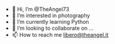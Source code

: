- 👋 Hi, I’m @TheAngel73
- 👀 I’m interested in photography
- 🌱 I’m currently learning Python
- 💞️ I’m looking to collaborate on ...
- 📫 How to reach me libero@theangel.it

<!---
TheAngel73/TheAngel73 is a ✨ special ✨ repository because its `README.md` (this file) appears on your GitHub profile.
You can click the Preview link to take a look at your changes.
--->
